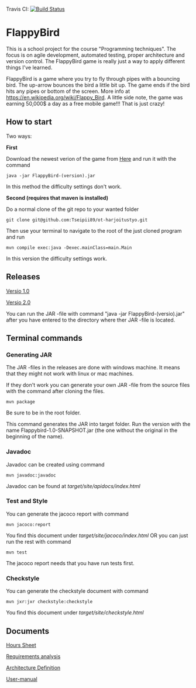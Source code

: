 Travis CI: [![Build Status](https://travis-ci.org/Tseipii89/ot-harjoitustyo.svg?branch=master)](https://travis-ci.org/Tseipii89/ot-harjoitustyo)

# FlappyBird #

This is a school project for the course "Programming techniques". The focus is on agile development, automated testing, proper architecture and version control. The FlappyBird game is really just a way to apply different things I've learned.

FlappyBird is a game where you try to fly through pipes with a bouncing bird. The up-arrow bounces the bird a little bit up. The game ends if the bird hits any pipes or bottom of the screen. More info at <https://en.wikipedia.org/wiki/Flappy_Bird>. A little side note, the game was earning 50,000$ a day as a free mobile game!!! That is just crazy!

## How to start ##

Two ways:

**First**

Download the newest verion of the game from [Here](https://github.com/Tseipii89/ot-harjoitustyo/releases) and run it with the command 

```
java -jar FlappyBird-(version).jar
```

In this method the difficulty settings don't work.

**Second (requires that maven is installed)**

Do a normal clone of the git repo to your wanted folder 

```
git clone git@github.com:Tseipii89/ot-harjoitustyo.git
```


Then use your terminal to navigate to the root of the just cloned program and run

```
mvn compile exec:java -Dexec.mainClass=main.Main
```

In this version the difficulty settings work.

## Releases ##

[Versio 1.0](https://github.com/Tseipii89/ot-harjoitustyo/releases/tag/Viikko5)

[Versio 2.0](https://github.com/Tseipii89/ot-harjoitustyo/releases/tag/Viikko6)

You can run the JAR -file with command "java -jar FlappyBird-(versio).jar" after you have entered to the directory where ther JAR -file is located.


## Terminal commands

### Generating JAR

The JAR -files in the releases are done with windows machine. It means that they might not work with linux or mac machines. 

If they don't work you can generate your own JAR -file from the source files with the command after cloning the files.

```
mvn package
```

Be sure to be in the root folder.

This command generates the JAR into target folder. Run the version with the name Flappybird-1.0-SNAPSHOT.jar (the one without the original in the beginning of the name).

### Javadoc ###

Javadoc can be created using command 
```
mvn javadoc:javadoc
```
Javadoc can be found at *target/site/apidocs/index.html*

### Test and Style ###

You can generate the jacoco report with command 
```
mvn jacoco:report
```
You find this document under *target/site/jacoco/index.html* OR you can just run the rest with command 
```
mvn test
```
The jacoco report needs that you have run tests first.

### Checkstyle

You can generate the checkstyle document with command 
```
mvn jxr:jxr checkstyle:checkstyle
```
You find this document under *target/site/checkstyle.html*

## Documents ##

[Hours Sheet](/documents/hourSheet.md)

[Requirements analysis](/documents/Requirements.md)

[Architecture Definition](/documents/architectureDefinition.md)

[User-manual](/documents/user-manual.md)



